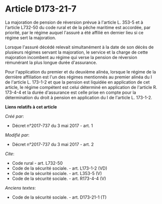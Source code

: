 # Article D173-21-7

La majoration de pension de réversion prévue à l'article L. 353-5 et à l'article L732-50 du code rural et de la pêche
maritime est accordée, par priorité, par le régime auquel l'assuré a été affilié en dernier lieu si ce régime sert la
majoration. 

Lorsque l'assuré décédé relevait simultanément à la date de son décès de plusieurs régimes servant la majoration, le service
et la charge de cette majoration incombent au régime qui verse la pension de réversion rémunérant la plus longue durée
d'assurance. 

Pour l'application du premier et du deuxième alinéa, lorsque le régime de la dernière affiliation est l'un des régimes
mentionnés au premier alinéa du I de l'article L. 173-1-2 et que la pension est liquidée en application de cet article, le
régime compétent est celui déterminé en application de l'article R. 173-4-4 et la durée d'assurance est celle prise en compte
pour la détermination du droit à pension en application du I de l'article L. 173-1-2.

**Liens relatifs à cet article**

_Créé par_:

  - Décret n°2017-737 du 3 mai 2017 - art. 1

_Modifié par_:

  - Décret n°2017-737 du 3 mai 2017 - art. 2

_Cite_:

  - Code rural - art. L732-50
  - Code de la sécurité sociale. - art. L173-1-2 (VD)
  - Code de la sécurité sociale. - art. L353-5 (V)
  - Code de la sécurité sociale. - art. R173-4-4 (V)

_Anciens textes_:

  - Code de la sécurité sociale. - art. D173-21-1 (T)
